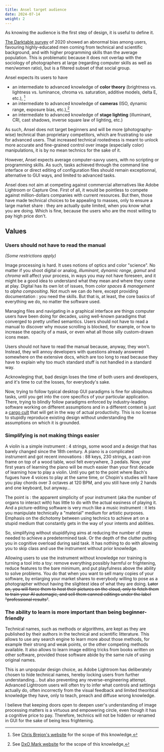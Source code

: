 ```yaml
---
title: Ansel target audience
date: 2024-07-14
weight: 2
---
```


As knowing the audience is the first step of design, it is useful to define it.

[The Darktable survey](https://eng.aurelienpierre.com/2023/01/who-are-the-darktable-users/) of 2020 showed an abnormal bias among users, favouring highly-educated men coming from technical and scientific background, and with higher programming skills than the average population. This is problematic because it does not overlap with the sociology of photographers at large (regarding computer skills as well as men/women ratio), but is a filtered subset of that social group.

Ansel expects its users to have

- an intermediate to advanced knowledge of __color theory__ (brightness vs. lightness vs. luminance, chroma vs. saturation, additive models, delta E, etc.), [^1]
- an intermediate to advanced knowledge of __cameras__ (ISO, dynamic range, exposure bias, etc.),[^2]
- an intermediate to advanced knowledge of __stage lighting__ (illuminant, CRI, cast shadows, inverse square law of lighting, etc.)

[^1]: See [Chris Brejon's website](https://chrisbrejon.com/) for the scope of this knowledge,

[^2]: See [DxO Mark website](https://dxomark.com) for the scope of this knowledge,

As such, Ansel does not target beginners and will be more (photography-wise) technical than proprietary competitors, which are frustrating to use for advanced users. That increased technical rootedness is meant to unlock more accurate and fine-grained control over image (especially color) manipulations, it is by no mean technics for the sake of it.

However, Ansel expects average computer-savvy users, with no scripting or programming skills. As such, tasks achieved through the command line interface or direct editing of configuration files should remain exceptionnal, alternative to GUI ways, and limited to advanced tasks.

Ansel does not aim at competing against commercial alternatives like Adobe Lightroom or Capture One. First of all, it would be pointless to compete against million-dollars companies with current resources. But then, those have made technical choices to be appealing to masses, only to ensure a large market share : they are actually quite limited, when you know what you are doing. Which is fine, because the users who are the most willing to pay high price don't.

## Values

### Users should not have to read the manual

_(Some restrictions apply)_

Image processing is hard. It uses notions of optics and color "science". No matter if you shoot digital or analog, _illuminant_, _dynamic range_, _gamut_ and _chroma_ will affect your process, in ways you may not have foreseen, and it might be a good idea to understand what they mean and where they come at play. Digital has its own lot of issues, from _color spaces & management_ to _alpha compositing_. Not much we can do here, except providing documentation : you need the skills. But that is, at least, the core basics of everything we do, no matter the software used.

Managing files and navigating in a graphical interface are things computer users have been doing for decades, using well-known paradigms that converged to pretty unified semantics. Users should not have to read a manual to discover why mouse scrolling is blocked, for example, or how to increase the opacity of a mask, or even what all those silly custom-drawn icons mean.

Users should not have to read the manual because, anyway, they won't. Instead, they will annoy developers with questions already answered somewhere on the extensive docs, which are too long to read because they have to explain why too much standard stuff is not handled in a standard way.

Acknowleging that, bad design loses the time of both users and developers, and it's time to cut the losses, for everybody's sake.

Now, trying to follow typical desktop GUI paradigms is fine for ubiquitous tasks, until you get into the core specifics of your particular application. There, trying to blindly follow paradigms enforced by industry-leading software working on different assumptions and in a different context is just a [cargo cult](https://en.wikipedia.org/wiki/Cargo_cult#As_a_metaphor) that will get in the way of actual productivity. This is no license to stupidly reproduce existing design without understanding the assumptions on which it is grounded.

### Simplifying is not making things easier

A violin is a simple instrument : 4 strings, some wood and a design that has barely changed since the 18th century. A piano is a complicated instrument and got recent innovations : 88 keys, 230 strings, a cast-iron frame on top of a wood table, wool felt everywhere, 3 pedals. Now, your first years of learning the piano will be much easier than your first decade of learning how to play a violin. Until you get to the point where Bach's fugues have 4 voices to play at the same time, or Chopin's studies will have you play chords over 3 octaves at 120 BPM, and you still have only 2 hands and one keyboard, but anyway…

The point is : the apparent simplicity of your instrument (aka the number of organs to interact with) has little to do with the actual easiness of playing it. And a picture-editing software is very much like a music instrument : it lets you manipulate technically a "material" medium for artistic purposes. Emphasis on the dichotomy between using technics to achieve art on a stupid medium that constantly gets in the way of your intents and abilities.

So, simplifying without stupidifying aims at reducing the number of steps needed to achieve a predetermined task. Or the depth of the clutter putting you in cognitive overload during said task. It has nothing to do with allowing you to skip class and use the instrument without prior knowledge.

Allowing users to use the instrument without knowledge nor training is turning a tool into a toy: remove everything possibly harmful or frightening, reduce features to the bare minimum, and put playfulness above the ability to solve problems. You do that when you want to sell many copies of your software, by enlarging your market shares to everybody willing to pose as a photographer without having the slightest idea of what they are doing. ~~Later on, you will force them to host their pictures on the cloud, only to fetch them to train your AI automagic, and sell them canned editings under the label "professional results"~~.

### The ability to learn is more important than being beginner-friendly

Technical names, such as methods or algorithms, are kept as they are published by their authors in the technical and scientific litterature. This allows to use any search engine to learn more about those methods, for example their strong and weak points, or the other competing methods available. It also allows to learn image editing tricks from books written on other software, provided those software abide by the same rule of using original names.

This is an unpopular design choice, as Adobe Lightroom has deliberately chosen to hide technical names, hereby locking users from further understanding… but also preventing any reverse-engineering attempt. Advanced Lightroom users will often try to infer what controls and settings actually do, often incorrectly from the visual feedback and limited theoritical knowledge they have, only to teach, preach and diffuse wrong knowledge.

I believe that keeping doors open to deepen user's understanding of image processing matters is a virtuous and empowering circle, even though it has a cognitive price to pay. Therefore, technics will not be hidden or renamed in GUI for the sake of being less frightening.
